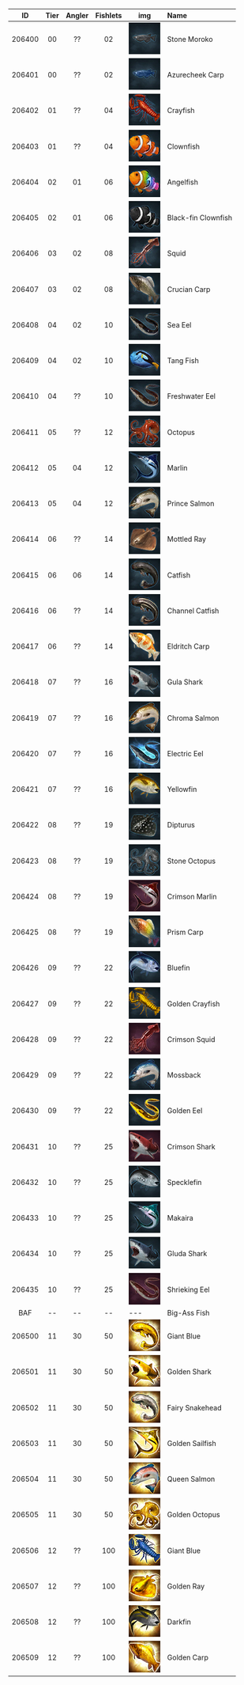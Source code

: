   ID   | Tier | Angler | Fishlets | img | Name
:---:  |:---: | :---:  |  :---:   | --- | :---
206400 | 00 | ?? | 02 | ![Img didn't load... try refresh](/fish-icons/fish_ricefish01_tex.png?raw=true) | Stone Moroko
206401 | 00 | ?? | 02 | ![Img didn't load... try refresh](/fish-icons/fish_ricefish02_tex.png?raw=true) | Azurecheek Carp
206402 | 01 | ?? | 04 | ![Img didn't load... try refresh](/fish-icons/fish_lobster01_tex.png?raw=true) | Crayfish
206403 | 01 | ?? | 04 | ![Img didn't load... try refresh](/fish-icons/fish_clownfish01_tex.png?raw=true) | Clownfish
206404 | 02 | 01 | 06 | ![Img didn't load... try refresh](/fish-icons/fish_clownfish03_tex.png?raw=true) | Angelfish
206405 | 02 | 01 | 06 | ![Img didn't load... try refresh](/fish-icons/fish_clownfish04_tex.png?raw=true) | Black-fin Clownfish
206406 | 03 | 02 | 08 | ![Img didn't load... try refresh](/fish-icons/fish_squid01_tex.png?raw=true) | Squid
206407 | 03 | 02 | 08 | ![Img didn't load... try refresh](/fish-icons/fish_carp01_tex.png?raw=true) | Crucian Carp
206408 | 04 | 02 | 10 | ![Img didn't load... try refresh](/fish-icons/fish_eel01_tex.png?raw=true) | Sea Eel
206409 | 04 | 02 | 10 | ![Img didn't load... try refresh](/fish-icons/fish_clownfish02_tex.png?raw=true) | Tang Fish
206410 | 04 | ?? | 10 | ![Img didn't load... try refresh](/fish-icons/fish_eel02_tex.png?raw=true) | Freshwater Eel
206411 | 05 | ?? | 12 | ![Img didn't load... try refresh](/fish-icons/fish_octopus01_tex.png?raw=true) | Octopus
206412 | 05 | 04 | 12 | ![Img didn't load... try refresh](/fish-icons/fish_spearfish01_tex.png?raw=true) | Marlin
206413 | 05 | 04 | 12 | ![Img didn't load... try refresh](/fish-icons/fish_salmon01_tex.png?raw=true) | Prince Salmon
206414 | 06 | ?? | 14 | ![Img didn't load... try refresh](/fish-icons/fish_ray01_tex.png?raw=true) | Mottled Ray
206415 | 06 | 06 | 14 | ![Img didn't load... try refresh](/fish-icons/fish_catfish01_tex.png?raw=true) | Catfish
206416 | 06 | ?? | 14 | ![Img didn't load... try refresh](/fish-icons/fish_catfish02_tex.png?raw=true) | Channel Catfish
206417 | 06 | ?? | 14 | ![Img didn't load... try refresh](/fish-icons/fish_carp02_tex.png?raw=true) | Eldritch Carp
206418 | 07 | ?? | 16 | ![Img didn't load... try refresh](/fish-icons/fish_shark01_tex.png?raw=true) | Gula Shark
206419 | 07 | ?? | 16 | ![Img didn't load... try refresh](/fish-icons/fish_salmon02_tex.png?raw=true) | Chroma Salmon
206420 | 07 | ?? | 16 | ![Img didn't load... try refresh](/fish-icons/fish_eel03_tex.png?raw=true) | Electric Eel
206421 | 07 | ?? | 16 | ![Img didn't load... try refresh](/fish-icons/fish_tuna03_tex.png?raw=true) | Yellowfin
206422 | 08 | ?? | 19 | ![Img didn't load... try refresh](/fish-icons/fish_ray03_tex.png?raw=true) | Dipturus
206423 | 08 | ?? | 19 | ![Img didn't load... try refresh](/fish-icons/fish_octopus04_blue_tex.png?raw=true) | Stone Octopus
206424 | 08 | ?? | 19 | ![Img didn't load... try refresh](/fish-icons/fish_spearfish04_red_tex.png?raw=true) | Crimson Marlin
206425 | 08 | ?? | 19 | ![Img didn't load... try refresh](/fish-icons/fish_carp03_tex.png?raw=true) | Prism Carp
206426 | 09 | ?? | 22 | ![Img didn't load... try refresh](/fish-icons/fish_tuna01_tex.png?raw=true) | Bluefin
206427 | 09 | ?? | 22 | ![Img didn't load... try refresh](/fish-icons/fish_lobster03_tex.png?raw=true) | Golden Crayfish
206428 | 09 | ?? | 22 | ![Img didn't load... try refresh](/fish-icons/fish_squid03_tex.png?raw=true) | Crimson Squid
206429 | 09 | ?? | 22 | ![Img didn't load... try refresh](/fish-icons/fish_salmon03_tex.png?raw=true) | Mossback
206430 | 09 | ?? | 22 | ![Img didn't load... try refresh](/fish-icons/fish_eel05_tex.png?raw=true) | Golden Eel
206431 | 10 | ?? | 25 | ![Img didn't load... try refresh](/fish-icons/fish_shark02_tex.png?raw=true) | Crimson Shark
206432 | 10 | ?? | 25 | ![Img didn't load... try refresh](/fish-icons/fish_tuna05_tex.png?raw=true) | Specklefin
206433 | 10 | ?? | 25 | ![Img didn't load... try refresh](/fish-icons/fish_spearfish03_tex.png?raw=true) | Makaira
206434 | 10 | ?? | 25 | ![Img didn't load... try refresh](/fish-icons/fish_shark03_tex.png?raw=true) | Gluda Shark
206435 | 10 | ?? | 25 | ![Img didn't load... try refresh](/fish-icons/fish_eel04_tex.png?raw=true) | Shrieking Eel
BAF    | -- | -- | -- | --- | Big-Ass Fish
206500 | 11 | 30 | 50 | ![Img didn't load... try refresh](/fish-icons/fish_catfish04_tex.png?raw=true) | Giant Blue
206501 | 11 | 30 | 50 | ![Img didn't load... try refresh](/fish-icons/fish_shark04_tex.png?raw=true) | Golden Shark
206502 | 11 | 30 | 50 | ![Img didn't load... try refresh](/fish-icons/fish_catfish03_tex.png?raw=true) | Fairy Snakehead
206503 | 11 | 30 | 50 | ![Img didn't load... try refresh](/fish-icons/fish_spearfish02_tex.png?raw=true) | Golden Sailfish
206504 | 11 | 30 | 50 | ![Img didn't load... try refresh](/fish-icons/fish_salmon05_tex.png?raw=true) | Queen Salmon
206505 | 11 | 30 | 50 | ![Img didn't load... try refresh](/fish-icons/fish_octopus03_tex.png?raw=true) | Golden Octopus
206506 | 12 | ?? | 100 | ![Img didn't load... try refresh](/fish-icons/fish_lobster02_tex.png?raw=true) | Giant Blue
206507 | 12 | ?? | 100 | ![Img didn't load... try refresh](/fish-icons/fish_ray04_tex.png?raw=true) | Golden Ray
206508 | 12 | ?? | 100 | ![Img didn't load... try refresh](/fish-icons/fish_tuna06_tex.png?raw=true) | Darkfin
206509 | 12 | ?? | 100 | ![Img didn't load... try refresh](/fish-icons/fish_carp05_tex.png?raw=true) | Golden Carp
